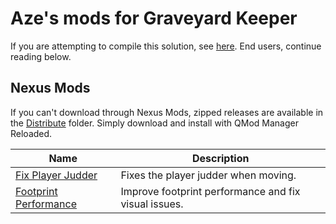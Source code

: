 # Aze's mods for Graveyard Keeper
 
If you are attempting to compile this solution, see [here](https://github.com/AzeTheGreat/GYK-Mods/tree/master/src/README.md).  End users, continue reading below.

## Nexus Mods

If you can't download through Nexus Mods, zipped releases are available in the [Distribute](https://github.com/AzeTheGreat/GYK-Mods/tree/master/Distribute) folder.  Simply download and install with QMod Manager Reloaded.

|**Name**|**Description**|
|---|---|
|[Fix Player Judder](https://www.nexusmods.com/graveyardkeeper/mods/75)|Fixes the player judder when moving.|
|[Footprint Performance](https://www.nexusmods.com/graveyardkeeper/mods/83)|Improve footprint performance and fix visual issues.|